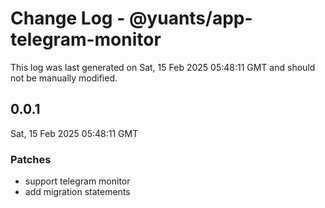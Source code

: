 # Change Log - @yuants/app-telegram-monitor

This log was last generated on Sat, 15 Feb 2025 05:48:11 GMT and should not be manually modified.

## 0.0.1
Sat, 15 Feb 2025 05:48:11 GMT

### Patches

- support telegram monitor
- add migration statements

